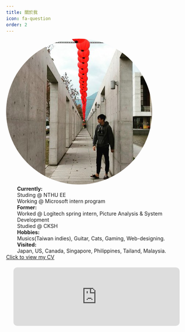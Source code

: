 ```yaml
---
title: 關於我
icon: fa-question
order: 2
---
```


<script type="text/javascript" src="assets/js/gem-download-count.js" defer></script>

<div class="row">
  <div class="5u 12u$(mobile)">
    <div class="item" style="box-shadow: none;">
        <a  class="image fit">
        <img style="border-radius: 500px; max-height: 400px; max-width: 400px; margin: auto;" src="assets/images/avatar.jpg" alt="Logo of EashSheet" />
        </a>
    </div>
  </div>
  <div class="7u 12u$(mobile)">
    <div class="item" style="box-shadow: none;">
        <p style="text-align: left; padding:0px 30px; margin: 0px;">
          <b style="font-weight: bold;">Currently:</b><br>
          Studing @ NTHU EE<br>
          Working @ Microsoft intern program<br>
          <b style="font-weight: bold;">Former:</b><br>
          Worked @ Logitech spring intern, Picture Analysis & System Development<br>
          Studied @ CKSH<br>
          <b style="font-weight: bold;">Hobbies:</b><br>
          Musics(Taiwan indies), Guitar, Cats, Gaming, Web-designing.<br>
          <b style="font-weight: bold;">Visited:</b><br>
          Japan, US, Canada, Singapore, Philippines, Tailand, Malaysia.<br>
        </p>
        <a href="assets/files/Jhao_Ting_Chen_CV.html">Click to view my CV</a>
    </div>
  </div>
</div>
<iframe width="90%" height="160" src="https://clyp.it/ojjd0ljk/widget" frameborder="0" style="margin: 20px; border-radius: 10px;"></iframe>
